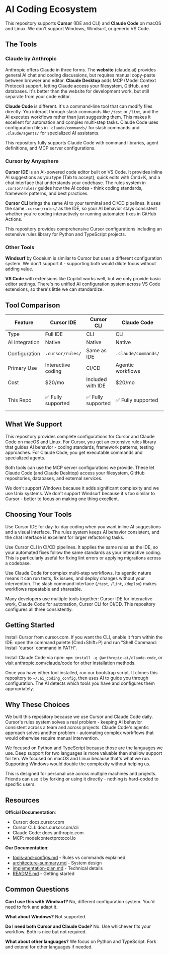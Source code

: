# AI Coding Ecosystem

This repository supports **Cursor** (IDE and CLI) and **Claude Code** on macOS and Linux. We don't support Windows, Windsurf, or generic VS Code.

## The Tools

### Claude by Anthropic

Anthropic offers Claude in three forms. The **website** (claude.ai) provides general AI chat and coding discussions, but requires manual copy-paste between browser and editor. **Claude Desktop** adds MCP (Model Context Protocol) support, letting Claude access your filesystem, GitHub, and databases. It's better than the website for development work, but still separate from your code editor.

**Claude Code** is different. It's a command-line tool that can modify files directly. You interact through slash commands like `/test` or `/lint`, and the AI executes workflows rather than just suggesting them. This makes it excellent for automation and complex multi-step tasks. Claude Code uses configuration files in `.claude/commands/` for slash commands and `.claude/agents/` for specialized AI assistants.

This repository fully supports Claude Code with command libraries, agent definitions, and MCP server configurations.

### Cursor by Anysphere

**Cursor IDE** is an AI-powered code editor built on VS Code. It provides inline AI suggestions as you type (Tab to accept), quick edits with Cmd+K, and a chat interface that understands your codebase. The rules system in `.cursor/rules/` guides how the AI codes - think coding standards, framework patterns, and best practices.

**Cursor CLI** brings the same AI to your terminal and CI/CD pipelines. It uses the same `.cursor/rules/` as the IDE, so your AI behavior stays consistent whether you're coding interactively or running automated fixes in GitHub Actions.

This repository provides comprehensive Cursor configurations including an extensive rules library for Python and TypeScript projects.

### Other Tools

**Windsurf** by Codeium is similar to Cursor but uses a different configuration system. We don't support it - supporting both would dilute focus without adding value.

**VS Code** with extensions like Copilot works well, but we only provide basic editor settings. There's no unified AI configuration system across VS Code extensions, so there's little we can standardize.

## Tool Comparison

| Feature        | Cursor IDE         | Cursor CLI         | Claude Code         | Claude Desktop      |
| -------------- | ------------------ | ------------------ | ------------------- | ------------------- |
| Type           | Full IDE           | CLI                | CLI                 | Chat App            |
| AI Integration | Native             | Native             | Native              | Native              |
| Configuration  | `.cursor/rules/`   | Same as IDE        | `.claude/commands/` | MCP only            |
| Primary Use    | Interactive coding | CI/CD              | Agentic workflows   | Research            |
| Cost           | $20/mo             | Included with IDE  | $20/mo              | $20/mo              |
| This Repo      | ✅ Fully supported | ✅ Fully supported | ✅ Fully supported  | ⚠️ MCP configs only |

## What We Support

This repository provides complete configurations for Cursor and Claude Code on macOS and Linux. For Cursor, you get an extensive rules library that guides AI behavior - coding standards, framework patterns, testing approaches. For Claude Code, you get executable commands and specialized agents.

Both tools can use the MCP server configurations we provide. These let Claude Code (and Claude Desktop) access your filesystem, GitHub repositories, databases, and external services.

We don't support Windows because it adds significant complexity and we use Unix systems. We don't support Windsurf because it's too similar to Cursor - better to focus on making one thing excellent.

## Choosing Your Tools

Use Cursor IDE for day-to-day coding when you want inline AI suggestions and a visual interface. The rules system keeps AI behavior consistent, and the chat interface is excellent for larger refactoring tasks.

Use Cursor CLI in CI/CD pipelines. It applies the same rules as the IDE, so your automated fixes follow the same standards as your interactive coding. This is particularly useful for fixing lint errors or applying migrations across a codebase.

Use Claude Code for complex multi-step workflows. Its agentic nature means it can run tests, fix issues, and deploy changes without your intervention. The slash command interface (`/test`, `/lint`, `/deploy`) makes workflows repeatable and shareable.

Many developers use multiple tools together: Cursor IDE for interactive work, Claude Code for automation, Cursor CLI for CI/CD. This repository configures all three consistently.

## Getting Started

Install Cursor from cursor.com. If you want the CLI, enable it from within the IDE: open the command palette (Cmd+Shift+P) and run "Shell Command: Install 'cursor' command in PATH".

Install Claude Code via npm: `npm install -g @anthropic-ai/claude-code`, or visit anthropic.com/claude/code for other installation methods.

Once you have either tool installed, run our bootstrap script. It clones this repository to `~/.ai_coding_config`, then uses AI to guide you through configuration. The AI detects which tools you have and configures them appropriately.

## Why These Choices

We built this repository because we use Cursor and Claude Code daily. Cursor's rules system solves a real problem - keeping AI behavior consistent across a team and across projects. Claude Code's agentic approach solves another problem - automating complex workflows that would otherwise require manual intervention.

We focused on Python and TypeScript because those are the languages we use. Deep support for two languages is more valuable than shallow support for ten. We focused on macOS and Linux because that's what we run. Supporting Windows would double the complexity without helping us.

This is designed for personal use across multiple machines and projects. Friends can use it by forking or using it directly - nothing is hard-coded to specific users.

## Resources

**Official Documentation**:

- Cursor: docs.cursor.com
- Cursor CLI: docs.cursor.com/cli
- Claude Code: docs.anthropic.com
- MCP: modelcontextprotocol.io

**Our Documentation**:

- [tools-and-configs.md](tools-and-configs.md) - Rules vs commands explained
- [architecture-summary.md](architecture-summary.md) - System design
- [implementation-plan.md](../implementation-plan.md) - Technical details
- [README.md](../README.md) - Getting started

## Common Questions

**Can I use this with Windsurf?** No, different configuration system. You'd need to fork and adapt it.

**What about Windows?** Not supported.

**Do I need both Cursor and Claude Code?** No. Use whichever fits your workflow. Both is nice but not required.

**What about other languages?** We focus on Python and TypeScript. Fork and extend for other languages if needed.
